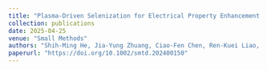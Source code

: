 ```yaml
---
title: "Plasma-Driven Selenization for Electrical Property Enhancement in Janus 2D Materials"
collection: publications
date: 2025-04-25
venue: "Small Methods"
authors: "Shih-Ming He, Jia-Yung Zhuang, Ciao-Fen Chen, Ren-Kuei Liao, Shun-Tsung Lo, Yen-Fu Lin, Ching-Yuan Su"
paperurl: "https://doi.org/10.1002/smtd.202400150"
---
```

